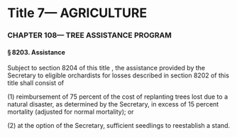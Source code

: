 
# Title 7— AGRICULTURE
### CHAPTER 108— TREE ASSISTANCE PROGRAM
#### § 8203. Assistance

Subject to section 8204 of this title , the assistance provided by the Secretary to eligible orchardists for losses described in section 8202 of this title shall consist of

(1) reimbursement of 75 percent of the cost of replanting trees lost due to a natural disaster, as determined by the Secretary, in excess of 15 percent mortality (adjusted for normal mortality); or

(2) at the option of the Secretary, sufficient seedlings to reestablish a stand.
